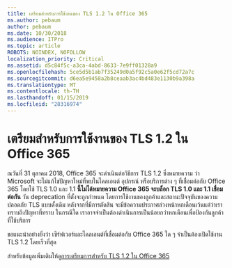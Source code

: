 ```yaml
---
title: เตรียมสำหรับการใช้งานของ TLS 1.2 ใน Office 365
ms.author: pebaum
author: pebaum
ms.date: 10/30/2018
ms.audience: ITPro
ms.topic: article
ROBOTS: NOINDEX, NOFOLLOW
localization_priority: Critical
ms.assetid: d5c84f5c-a3ca-4abd-8633-7e9ff01328a9
ms.openlocfilehash: 5ce5d5b1ab7f35249d0a5f92c5a0e62f5cd72a7c
ms.sourcegitcommit: d6ea5e9458a2b8ceaab3ac4bd483e1130b9a398a
ms.translationtype: MT
ms.contentlocale: th-TH
ms.lasthandoff: 01/15/2019
ms.locfileid: "28316974"
---
```

# <a name="prepare-for-use-of-tls-12-in-office-365"></a>เตรียมสำหรับการใช้งานของ TLS 1.2 ใน Office 365

ณวันที่ 31 ตุลาคม 2018, Office 365 จะดำเนินต่อวิธีการ TLS 1.2 ซึ่งหมายความ ว่า Microsoft จะไม่แก้ไขปัญหาใหม่ที่พบในไคลเอนต์ อุปกรณ์ หรือบริการต่าง ๆ ที่เชื่อมต่อกับ Office 365 โดยใช้ TLS 1.0 และ 1.1 **นี้ไม่ได้หมายความ Office 365 จะบล็อก TLS 1.0 และ 1.1 เชื่อมต่อกัน** วัน deprecation ที่ตั้งจะถูกกำหนด โดยการใช้งานของลูกค้าและสถานะปัจจุบันของความปลอดภัย TLS แบบดั้งเดิม หลังจากที่มีการตัดสิน จะมีข้อความประกาศล่วงหน้าหกเดือนเว้นแต่ว่าเราทราบถึงปัญหาที่ทราบ ในกรณีใด เราอาจจำเป็นต้องดำเนินการเป็นน้อยกว่าหกเดือนเพื่อป้องกันลูกค้าที่ใช้บริการ 
  
ขอแนะนำอย่างยิ่งว่า เซิร์ฟเวอร์และไคลเอนต์ที่เชื่อมต่อกับ Office 365 ใด ๆ จำเป็นต้องเปิดใช้งาน TLS 1.2 โดยเร็วที่สุด
  
สำหรับข้อมูลเพิ่มเติมให้ดู[การเตรียมการสำหรับ TLS 1.2 ใน Office 365](https://support.microsoft.com/help/4057306/preparing-for-tls-1-2-in-office-365)
  

